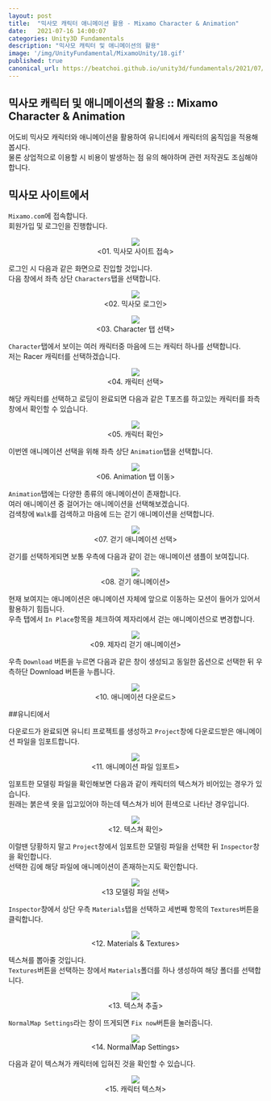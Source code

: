 ```yaml
---
layout: post
title:  "믹사모 캐릭터 애니메이션 활용 - Mixamo Character & Animation"
date:   2021-07-16 14:00:07
categories: Unity3D Fundamentals
description: "믹사모 캐릭터 및 애니메이션의 활용"
image: '/img/UnityFundamental/MixamoUnity/18.gif'
published: true
canonical_url: https://beatchoi.github.io/unity3d/fundamentals/2021/07/16/MixamoUnity/
---
```

## 믹사모 캐릭터 및 애니메이션의 활용 :: Mixamo Character & Animation  
  
어도비 믹사모 캐릭터와 애니메이션을 활용하여 유니티에서 캐릭터의 움직임을 적용해 봅시다.  
물론 상업적으로 이용할 시 비용이 발생하는 점 유의 해야하며 관련 저작권도 조심해야 합니다.  
  
## 믹사모 사이트에서
  
`Mixamo.com`에 접속합니다.  
회원가입 및 로그인을 진행합니다.  
<p align="center"><img src="/img/UnityFundamental/MixamoUnity/1.PNG"><br/>
<01. 믹사모 사이트 접속></p>  
  
로그인 시 다음과 같은 화면으로 진입할 것입니다.  
다음 창에서 좌측 상단 `Characters`탭을 선택합니다.  
<p align="center"><img src="/img/UnityFundamental/MixamoUnity/2.PNG"><br/>
<02. 믹사모 로그인></p>  
  
<p align="center"><img src="/img/UnityFundamental/MixamoUnity/3.PNG"><br/>
<03. Character 탭 선택></p>    
  
`Character`탭에서 보이는 여러 캐릭터중 마음에 드는 캐릭터 하나를 선택합니다.  
저는 Racer 캐릭터를 선택하겠습니다.  
<p align="center"><img src="/img/UnityFundamental/MixamoUnity/4.PNG"><br/>
<04. 캐릭터 선택></p>  
  
해당 캐릭터를 선택하고 로딩이 완료되면 다음과 같은 T포즈를 하고있는 캐릭터를 좌측 창에서 확인할 수 있습니다.  
<p align="center"><img src="/img/UnityFundamental/MixamoUnity/5.PNG"><br/>
<05. 캐릭터 확인></p>  
  
이번엔 애니메이션 선택을 위해 좌측 상단 `Animation`탭을 선택합니다.  
<p align="center"><img src="/img/UnityFundamental/MixamoUnity/6.PNG"><br/>
<06. Animation 탭 이동></p>  
  
`Animation`탭에는 다양한 종류의 애니메이션이 존재합니다.  
여러 애니메이션 중 걸어가는 애니메이션을 선택해보겠습니다.  
검색창에 `Walk`를 검색하고 마음에 드는 걷기 애니메이션을 선택합니다.  
<p align="center"><img src="/img/UnityFundamental/MixamoUnity/17.PNG"><br/>
<07. 걷기 애니메이션 선택></p>  
  
걷기를 선택하게되면 보통 우측에 다음과 같이 걷는 애니메이션 샘플이 보여집니다.  
<p align="center"><img src="/img/UnityFundamental/MixamoUnity/7.gif"><br/>  
<08. 걷기 애니메이션></p>   
  
현재 보여지는 애니메이션은 애니메이션 자체에 앞으로 이동하는 모션이 들어가 있어서 활용하기 힘듭니다.  
우측 탭에서 `In Place`항목을 체크하여 제자리에서 걷는 애니메이션으로 변경합니다.  
<p align="center"><img src="/img/UnityFundamental/MixamoUnity/8.PNG"><br/>  
<09. 제자리 걷기 애니메이션></p>  
  
우측 `Download` 버튼을 누르면 다음과 같은 창이 생성되고 동일한 옵션으로 선택한 뒤 우측하단 Download 버튼을 누릅니다.  
<p align="center"><img src="/img/UnityFundamental/MixamoUnity/9.PNG"><br/>  
<10. 애니메이션 다운로드></p>
  
##유니티에서  
  
다운로드가 완료되면 유니티 프로젝트를 생성하고 `Project`창에 다운로드받은 애니메이션 파일을 임포트합니다.  
<p align="center"><img src="/img/UnityFundamental/MixamoUnity/10.PNG"><br/>  
<11. 애니메이션 파일 임포트></p>
  
임포트한 모델링 파일을 확인해보면 다음과 같이 캐릭터의 텍스쳐가 비어있는 경우가 있습니다.  
원래는 붉은색 옷을 입고있어야 하는데 텍스쳐가 비어 흰색으로 나타난 경우입니다.  
<p align="center"><img src="/img/UnityFundamental/MixamoUnity/13.PNG"><br/>
<12. 텍스쳐 확인></p>
  
이럴땐 당황하지 말고 `Project`창에서 임포트한 모델링 파일을 선택한 뒤 `Inspector`창을 확인합니다.  
선택한 김에 해당 파일에 애니메이션이 존재하는지도 확인합니다.  
<p align="center"><img src="/img/UnityFundamental/MixamoUnity/11.PNG"><br/>
<13 모델링 파일 선택></p>
  
`Inspector`창에서 상단 우측 `Materials`탭을 선택하고 세번째 항목의 `Textures`버튼을 클릭합니다.  
<p align="center"><img src="/img/UnityFundamental/MixamoUnity/12.PNG"><br/>
<12. Materials & Textures></p>
  
텍스쳐를 뽑아줄 것입니다.  
`Textures`버튼을 선택하는 창에서 `Materials`폴더를 하나 생성하여 해당 폴더를 선택합니다.  
<p align="center"><img src="/img/UnityFundamental/MixamoUnity/14.PNG"><br/>
<13. 텍스쳐 추출></p>  
  
`NormalMap Settings`라는 창이 뜨게되면 `Fix now`버튼을 눌러줍니다.  
<p align="center"><img src="/img/UnityFundamental/MixamoUnity/15.PNG"><br/>
<14. NormalMap Settings></p>
  
다음과 같이 텍스쳐가 캐릭터에 입혀진 것을 확인할 수 있습니다.  
<p align="center"><img src="/img/UnityFundamental/MixamoUnity/16.PNG"><br/>
<15. 캐릭터 텍스쳐></p>
